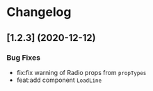 # Changelog


## [1.2.3] (2020-12-12)


### Bug Fixes

* fix:fix warning of Radio props from `propTypes`
* feat:add component `LoadLine`
